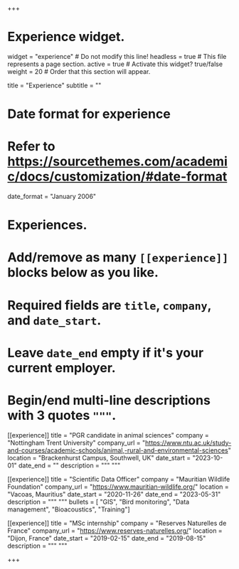 +++
# Experience widget.
widget = "experience"  # Do not modify this line!
headless = true  # This file represents a page section.
active = true # Activate this widget? true/false
weight = 20  # Order that this section will appear.

title = "Experience"
subtitle = ""

# Date format for experience
#   Refer to https://sourcethemes.com/academic/docs/customization/#date-format
date_format = "January 2006"

# Experiences.
#   Add/remove as many `[[experience]]` blocks below as you like.
#   Required fields are `title`, `company`, and `date_start`.
#   Leave `date_end` empty if it's your current employer.
#   Begin/end multi-line descriptions with 3 quotes `"""`.
[[experience]]
  title = "PGR candidate in animal sciences"
  company = "Nottingham Trent University"
  company_url = "https://www.ntu.ac.uk/study-and-courses/academic-schools/animal,-rural-and-environmental-sciences"
  location = "Brackenhurst Campus, Southwell, UK"
  date_start = "2023-10-01"
  date_end = ""
  description = """
  """

[[experience]]
  title = "Scientific Data Officer"
  company = "Mauritian Wildlife Foundation"
  company_url = "https://www.mauritian-wildlife.org/"
  location = "Vacoas, Mauritius"
  date_start = "2020-11-26"
  date_end = "2023-05-31"
  description = """ """
  bullets = [
"GIS",
"Bird monitoring",
"Data management",
"Bioacoustics",
"Training"]
  
[[experience]]
  title = "MSc internship"
  company = "Reserves Naturelles de France"
  company_url = "https://www.reserves-naturelles.org/"
  location = "Dijon, France"
  date_start = "2019-02-15"
  date_end = "2019-08-15"
  description = """ """

+++
